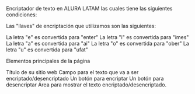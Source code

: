 Encriptador de texto en ALURA LATAM las cuales tiene las siguientes condiciones:

Las "llaves" de encriptación que utilizamos son las siguientes:

La letra "e" es convertida para "enter"
La letra "i" es convertida para "imes"
La letra "a" es convertida para "ai"
La letra "o" es convertida para "ober"
La letra "u" es convertida para "ufat"

Elementos principales de la página

  Título de su sitio web
  Campo para el texto que va a ser encriptado/desencriptado
  Un botón para encriptar
  Un botón para desencriptar
  Área para mostrar el texto encriptado/desencriptado.


